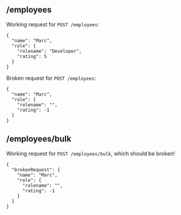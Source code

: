 ## /employees
Working request for `POST /employees`:
```$xslt
{
  "name": "Marc",
  "role": {
    "rolename": "Developer",
    "rating": 5
  }
}
```

Broken request for `POST /employees`:
```$xslt
{
  "name": "Marc",
  "role": {
    "rolename": "",
    "rating": -1
  }
}
```

## /employees/bulk
Working request for `POST /employees/bulk`, which should be broken!
```$xslt
{
  "brokenRequest": {
    "name": "Marc",
    "role": {
      "rolename": "",
      "rating": -1
    }
  }
}
```

```